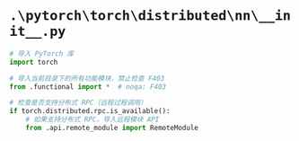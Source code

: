 # `.\pytorch\torch\distributed\nn\__init__.py`

```py
# 导入 PyTorch 库
import torch

# 导入当前目录下的所有功能模块，禁止检查 F403
from .functional import *  # noqa: F403

# 检查是否支持分布式 RPC（远程过程调用）
if torch.distributed.rpc.is_available():
    # 如果支持分布式 RPC，导入远程模块 API
    from .api.remote_module import RemoteModule
```